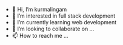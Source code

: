- 👋 Hi, I’m kurmalingam
- 👀 I’m interested in full stack development
- 🌱 I’m currently learning web development
- 💞️ I’m looking to collaborate on ...
- 📫 How to reach me ...

<!---
kurmalingam/kurmalingam is a ✨ special ✨ repository because its `README.md` (this file) appears on your GitHub profile.
You can click the Preview link to take a look at your changes.
--->
